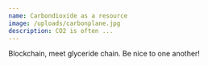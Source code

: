 ```yaml
---
name: Carbondioxide as a resource
image: /uploads/carbonplane.jpg
description: CO2 is often ...
---
```

Blockchain, meet glyceride chain. Be nice to one another!